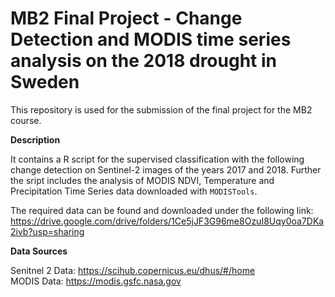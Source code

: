 # MB2 Final Project - Change Detection and MODIS time series analysis on the 2018 drought in Sweden

This repository is used for the submission of the final project for the MB2 course.


**Description**

It contains a R script for the supervised classification with the following change detection on Sentinel-2 images of the years 2017 and 2018. Further the sript includes the analysis of MODIS NDVI, Temperature and Precipitation Time Series data downloaded with `MODISTools`.

The required data can be found and downloaded under the following link: https://drive.google.com/drive/folders/1Ce5jJF3G96me8OzuI8Uqy0oa7DKa2ivb?usp=sharing



**Data Sources**

Senitnel 2 Data: https://scihub.copernicus.eu/dhus/#/home                                                                                                                 
MODIS Data: https://modis.gsfc.nasa.gov


